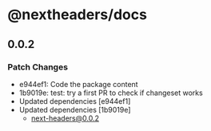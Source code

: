 # @nextheaders/docs

## 0.0.2

### Patch Changes

- e944ef1: Code the package content
- 1b9019e: test: try a first PR to check if changeset works
- Updated dependencies [e944ef1]
- Updated dependencies [1b9019e]
  - next-headers@0.0.2
